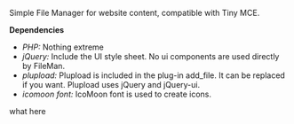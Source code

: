 Simple File Manager for website content, compatible with Tiny MCE.

**Dependencies**

- *PHP:* Nothing extreme
- *jQuery:* Include the UI style sheet. No ui components are used directly by FileMan.
- *plupload:* Plupload is included in the plug-in add_file. It can be replaced if you want. Plupload uses jQuery and jQuery-ui.
- *icomoon font:* IcoMoon font is used to create icons.

what here
